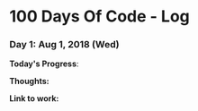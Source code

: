 # 100 Days Of Code - Log

### Day 1: Aug 1, 2018 (Wed)

**Today's Progress**: 

**Thoughts:** 

**Link to work:** 
